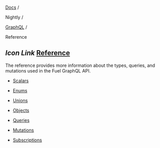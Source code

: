 [Docs](https://docs.fuel.network/) /

Nightly  /

[GraphQL](https://docs.fuel.network/docs/nightly/graphql/) /

Reference

## _Icon Link_ [Reference](https://docs.fuel.network/docs/nightly/graphql/reference/\#reference)

The reference provides more information about the types, queries, and mutations used in the Fuel GraphQL API.

- [Scalars](https://docs.fuel.network/docs/nightly/graphql/reference/scalars/)

- [Enums](https://docs.fuel.network/docs/nightly/graphql/reference/enums/)

- [Unions](https://docs.fuel.network/docs/nightly/graphql/reference/unions/)

- [Objects](https://docs.fuel.network/docs/nightly/graphql/reference/objects/)

- [Queries](https://docs.fuel.network/docs/nightly/graphql/reference/queries/)

- [Mutations](https://docs.fuel.network/docs/nightly/graphql/reference/mutations/)

- [Subscriptions](https://docs.fuel.network/docs/nightly/graphql/reference/subscriptions/)